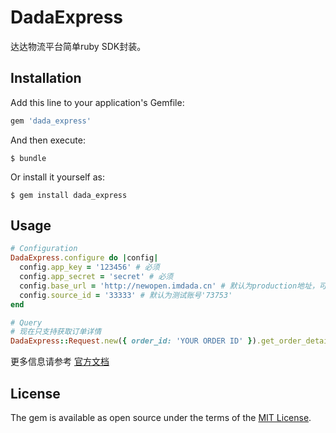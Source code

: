 # DadaExpress

达达物流平台简单ruby SDK封装。

## Installation

Add this line to your application's Gemfile:

```ruby
gem 'dada_express'
```

And then execute:

    $ bundle

Or install it yourself as:

    $ gem install dada_express

## Usage

```ruby
# Configuration
DadaExpress.configure do |config|
  config.app_key = '123456' # 必须
  config.app_secret = 'secret' # 必须
  config.base_url = 'http://newopen.imdada.cn' # 默认为production地址，可以改为测试地址
  config.source_id = '33333' # 默认为测试账号'73753'
end

# Query
# 现在只支持获取订单详情
DadaExpress::Request.new({ order_id: 'YOUR ORDER ID' }).get_order_detail
```
更多信息请参考 [官方文档](http://newopen.imdada.cn/#/development/file/index?_k=5trp03)

## License

The gem is available as open source under the terms of the [MIT License](http://opensource.org/licenses/MIT).
